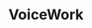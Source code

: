 ---
title: VoiceWork
crosslinks:
- VoiceActing
- RecordThisForFree
- ConfessionRadio
- SignalHorrorFiction
- recordthisforfree
---